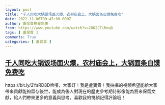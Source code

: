 ```yaml
---
layout: post
title: "千人同吃大锅饭场面火爆，农村庙会上，大锅面条白馍免费吃"
date: 2022-11-06T09:45:00.000Z
author: 盧保貴視覺影像
from: https://www.youtube.com/watch?v=28O2JTiMoq8
tags: [ 盧保貴 ]
comments: True
categories: [ 盧保貴 ]
---
```

<!--1667727900000-->
[千人同吃大锅饭场面火爆，农村庙会上，大锅面条白馍免费吃](https://www.youtube.com/watch?v=28O2JTiMoq8)
------

<div>
https://bit.ly/2YsRD8D哈嘍，大家好！我是盧寶貴！我拍攝的視頻希望能給大家帶來貢獻能夠留存後世，能成為後人對現在的歷史參考期待影像能為將來保留文獻，給人們帶來更多的意義與思考。喜歡我的視頻記得評論哦！
</div>
